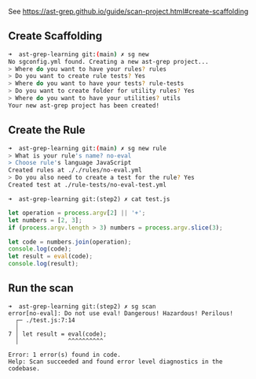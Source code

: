 See https://ast-grep.github.io/guide/scan-project.html#create-scaffolding

## Create Scaffolding

```bash
➜  ast-grep-learning git:(main) ✗ sg new
No sgconfig.yml found. Creating a new ast-grep project...
> Where do you want to have your rules? rules
> Do you want to create rule tests? Yes
> Where do you want to have your tests? rule-tests
> Do you want to create folder for utility rules? Yes
> Where do you want to have your utilities? utils
Your new ast-grep project has been created!
```

## Create the Rule

```bash
➜  ast-grep-learning git:(main) ✗ sg new rule
> What is your rule's name? no-eval
> Choose rule's language JavaScript
Created rules at ././rules/no-eval.yml
> Do you also need to create a test for the rule? Yes
Created test at ./rule-tests/no-eval-test.yml
```

`➜  ast-grep-learning git:(step2) ✗ cat test.js`
```js 
let operation = process.argv[2] || '+';
let numbers = [2, 3];
if (process.argv.length > 3) numbers = process.argv.slice(3);

let code = numbers.join(operation);
console.log(code);
let result = eval(code);
console.log(result);
```

## Run the scan 
```
➜  ast-grep-learning git:(step2) ✗ sg scan    
error[no-eval]: Do not use eval! Dangerous! Hazardous! Perilous!
  ┌─ ./test.js:7:14
  │
7 │ let result = eval(code);
  │              ^^^^^^^^^^

Error: 1 error(s) found in code.
Help: Scan succeeded and found error level diagnostics in the codebase.
```